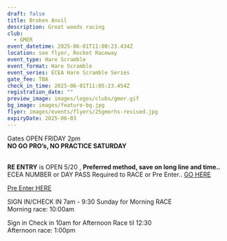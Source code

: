 ```yaml
---
draft: false
title: Broken Anvil
description: Great woods racing
club:
  - GMER
event_datetime: 2025-06-01T11:00:23.434Z
location: see flyer, Rocket Raceway
event_type: Hare Scramble
event_format: Hare Scramble
event_series: ECEA Hare Scramble Series
gate_fee: TBA
check_in_time: 2025-06-01T11:05:23.454Z
registration_date: ""
preview_image: images/logos/clubs/gmer.gif
bg_image: images/feature-bg.jpg
flyer: images/events/flyers/25gmerhs-revised.jpg
expiryDate: 2025-06-03
---
```

Gates OPEN FRIDAY 2pm\
**NO GO PRO’s,  NO PRACTICE SATURDAY**      

\
**RE ENTRY** is OPEN 5/20 , **Preferred method, save on long line and time..**\
ECEA NUMBER or DAY PASS Required to RACE or Pre Enter.. [GO HERE](https://www.moto-tally.com/ECEA/ECEA/SeriesRegistration.aspx)

[Pre Enter HERE](https://www.moto-tally.com/ECEA/ECEA/PreEntry.aspx)

SIGN IN/CHECK IN 7am - 9:30 Sunday for Morning RACE\
Morning race: 10:00am

Sign in Check in 10am for Afternoon Race til 12:30\
Afternoon race: 1:00pm